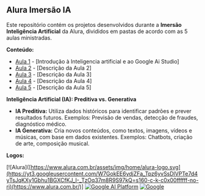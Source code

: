 ## Alura Imersão IA

Este repositório contém os projetos desenvolvidos durante a **Imersão Inteligência Artificial** da Alura, divididos em pastas de acordo com as 5 aulas ministradas.

**Conteúdo:**

*   [Aula 1](./aula01) - [Introdução à Inteligencia artificial e ao Google Ai Studio]
*   [Aula 2](./aula02) - [Descrição da Aula 2]
*   [Aula 3](./aula03) - [Descrição da Aula 3]
*   [Aula 4](./aula04) - [Descrição da Aula 4]
*   [Aula 5](./aula05) - [Descrição da Aula 5]

**Inteligência Artificial (IA): Preditiva vs. Generativa**

*   **IA Preditiva:** Utiliza dados históricos para identificar padrões e prever resultados futuros. Exemplos: Previsão de vendas, detecção de fraudes, diagnóstico médico.
*   **IA Generativa:** Cria novos conteúdos, como textos, imagens, vídeos e músicas, com base em dados existentes. Exemplos: Chatbots, criação de arte, composição musical.

**Logos:**

[![Alura]([https://www.alura.com.br/assets/img/home/alura-logo.svg](https://yt3.googleusercontent.com/W7GokEE6ydjZFa_Tpz6yvSsDlVPTe7d4yTsJqKXy1Gbhu1BGXCfKJ_I-_TzOq37m8R9S97kQ=s160-c-k-c0x00ffffff-no-rj)(https://www.alura.com.br/)] [![Google AI Platform](https://cloud.google.com/images/ai-platform/ai-platform-logo.svg)](https://cloud.google.com/ai-platform) [![Google](https://www.google.com/images/branding/googlelogo/2x/googlelogo_color_272x92dp.png)](https://www.google.com/) 


